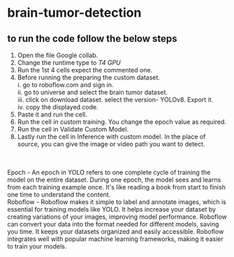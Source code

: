 # brain-tumor-detection
## to run the code follow the below steps
1. Open the file Google collab.
2. Change the runtime type to *T4 GPU*
3. Run the 1st 4 cells expect the commented one.
4. Before running the preparing the custom dataset. <br>
     i. go to roboflow.com and sign in.<br>
     ii. go to universe and select the brain tumor dataset.<br>
     iii. click on download dataset. select the version- YOLOv8. Export it.<br>
     iv. copy the displayed code.<br>
5. Paste it and run the cell.
6. Run the cell in custom training. You change the epoch value as required.
7. Run the cell in Validate Custom Model.
8. Lastly run the cell in Inference with custom model. In the place of source, you can give the image or video path you want to detect.
<br>
<br>
Epoch - An epoch in YOLO refers to one complete cycle of training the model on the entire dataset. During one epoch, the model sees and learns from each training example once. It's like reading a book from start to finish one time to understand the content.
<br>
Roboflow - Roboflow makes it simple to label and annotate images, which is essential for training models like YOLO. It helps increase your dataset by creating variations of your images, improving model performance. Roboflow can convert your data into the format needed for different models, saving you time. It keeps your datasets organized and easily accessible. Roboflow integrates well with popular machine learning frameworks, making it easier to train your models.

